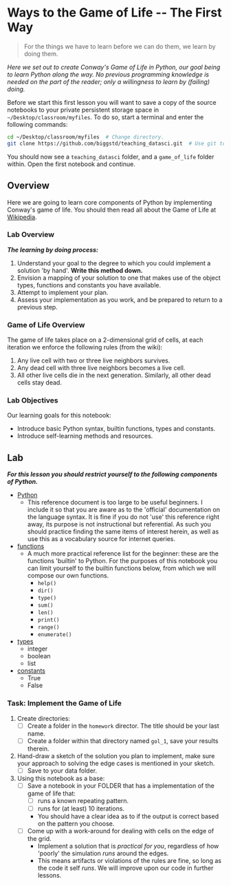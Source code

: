 # Ways to the Game of Life -- The First Way

> For the things we have to learn before we can do them, we learn by doing them.

*Here we set out to create Conway's Game of Life in Python, our goal being to 
learn Python along the way. No previous programming knowledge is needed on the
part of the reader; only a willingness to learn by (failing) doing.*

Before we start this first lesson you will want to save a copy of the source notebooks to your private persistent storage space in `~/Desktop/classroom/myfiles`. To do so, start a terminal and enter the following commands:

```bash
cd ~/Desktop/classroom/myfiles  # Change directory.
git clone https://github.com/biggstd/teaching_datasci.git  # Use git to download a  copy of a remote directory.
```

You should now see a `teaching_datasci` folder, and a `game_of_life` folder within. Open the first notebook and continue.


## Overview

Here we are going to learn core components of Python by implementing Conway's game of life. You should then read all about the Game of Life at
[Wikipedia](https://en.wikipedia.org/wiki/Conway%27s_Game_of_Life).


### Lab Overview

***The learning by doing process:***

1. Understand your goal to the degree to which you could implement a
   solution 'by hand'. **Write this method down.**
2. Envision a mapping of your solution to one that makes use of
   the object types, functions and constants you have available.
3. Attempt to implement your plan.
4. Assess your implementation as you work, and be prepared to return
   to a previous step.

      
### Game of Life Overview

The game of life takes place on a 2-dimensional grid of cells, at each iteration
we enforce the following rules (from the wiki):

1. Any live cell with two or three live neighbors survives.
1. Any dead cell with three live neighbors becomes a live cell.
1. All other live cells die in the next generation. Similarly, all other
   dead cells stay dead.


### Lab Objectives

Our learning goals for this notebook:
+ Introduce basic Python syntax, builtin functions, types and constants.
+ Introduce self-learning methods and resources.


## Lab

***For this lesson you should restrict yourself to the following components
of Python.***

+ [Python](https://docs.python.org/3/reference/index.html#reference-index)
  + This reference document is too large to be useful beginners. I include it
    so that you are aware as to the 'official' documentation on the language
    syntax. It is fine if you do not 'use' this reference right away, its purpose
    is not instructional but referential. As such you should practice finding
    the same items of interest herein, as well as use this as a vocabulary source
    for internet queries.
+ [functions](https://docs.python.org/3/library/functions.html#built-in-funcs)
  + A much more practical reference list for the beginner: these are the functions
    'builtin' to Python. For the purposes of this notebook you can limit yourself
    to the builtin functions below, from which we will compose our own functions.
    + `help()`
    + `dir()`
    + `type()`
    + `sum()`
    + `len()`
    + `print()`
    + `range()`
    + `enumerate()`
+ [types](https://docs.python.org/3/library/stdtypes.html)
  + integer
  + boolean
  + list
+ [constants](https://docs.python.org/3/library/constants.html#built-in-consts)
  + True
  + False





### Task: Implement the Game of Life

1. Create directories:
   + [ ] Create a folder in the `homework` director. The title should be your last name.
   + [ ] Create a folder within that directory named `gol_1`, save your results therein.
2. Hand-draw a sketch of the solution you plan to implement, make sure your approach to 
   solving the edge cases is mentioned in your sketch.
   + [ ] Save to your data folder.
3. Using this notebook as a base:
   + [ ] Save a notebook in your FOLDER that has a implementation of the game of life that:
     + [ ] runs a known repeating pattern.
     + [ ] runs for (at least) 10 iterations.
     + You should have a clear idea as to if the output is correct based on the 
       pattern you choose.
   + [ ] Come up with a work-around for dealing with cells on the edge of the grid.
     + Implement a solution that is *practical for you*, regardless of how 'poorly'
       the simulation *runs* around the edges.
     + This means artifacts or violations of the rules are fine, so long as the code
       it self *runs*. We will improve upon our code in further lessons.
